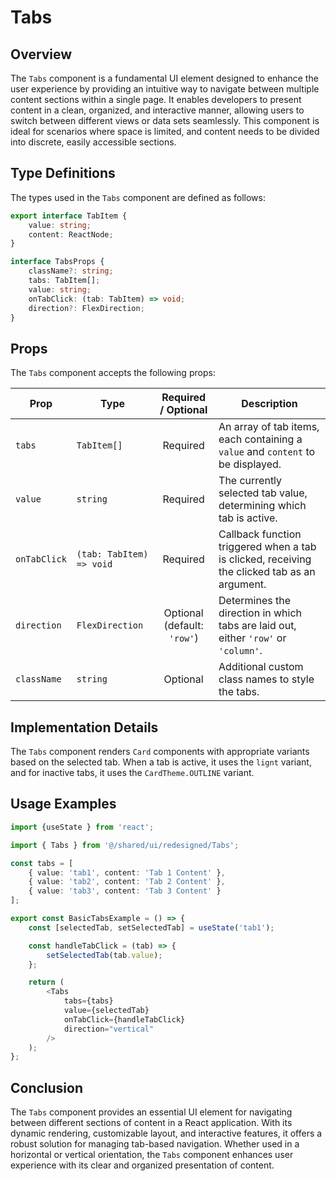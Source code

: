 # Tabs

## Overview
The `Tabs` component is a fundamental UI element designed to enhance the user experience by providing an intuitive way to navigate between multiple content sections within a single page. It enables developers to present content in a clean, organized, and interactive manner, allowing users to switch between different views or data sets seamlessly. This component is ideal for scenarios where space is limited, and content needs to be divided into discrete, easily accessible sections.

## Type Definitions 
The types used in the `Tabs` component are defined as follows:
```typescript
export interface TabItem {
    value: string;
    content: ReactNode;
}

interface TabsProps {
    className?: string;
    tabs: TabItem[];
    value: string;
    onTabClick: (tab: TabItem) => void;
    direction?: FlexDirection;
}
```

## Props 
The `Tabs` component accepts the following props:

| Prop         | Type                                        |          Required / Optional          | Description                                                                 |
|--------------|---------------------------------------------|:-------------------------------------:|-----------------------------------------------------------------------------|
| `tabs`       | `TabItem[]`                                 |               Required                | An array of tab items, each containing a `value` and `content` to be displayed. |
| `value`      | `string`                                    |               Required                | The currently selected tab value, determining which tab is active.          |
| `onTabClick` | `(tab: TabItem) => void`                    |               Required                | Callback function triggered when a tab is clicked, receiving the clicked tab as an argument. |
| `direction`  | `FlexDirection`                             | Optional <br/> (default: `'row'`) | Determines the direction in which tabs are laid out, either `'row'` or `'column'`. |
| `className`  | `string`                                    |               Optional                | Additional custom class names to style the tabs.                            |

## Implementation Details
The `Tabs` component renders `Card` components with appropriate variants based on the selected tab. When a tab is active, it uses the `lignt` variant, and for inactive tabs, it uses the `CardTheme.OUTLINE` variant.



## Usage Examples

```typescript jsx
import {useState } from 'react';

import { Tabs } from '@/shared/ui/redesigned/Tabs';

const tabs = [
    { value: 'tab1', content: 'Tab 1 Content' },
    { value: 'tab2', content: 'Tab 2 Content' },
    { value: 'tab3', content: 'Tab 3 Content' }
];

export const BasicTabsExample = () => {
    const [selectedTab, setSelectedTab] = useState('tab1');

    const handleTabClick = (tab) => {
        setSelectedTab(tab.value);
    };

    return (
        <Tabs
            tabs={tabs}
            value={selectedTab}
            onTabClick={handleTabClick}
            direction="vertical"
        />
    );
};
```
## Conclusion
The `Tabs` component provides an essential UI element for navigating between different sections of content in a React application. With its dynamic rendering, customizable layout, and interactive features, it offers a robust solution for managing tab-based navigation. Whether used in a horizontal or vertical orientation, the `Tabs` component enhances user experience with its clear and organized presentation of content.
